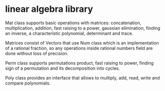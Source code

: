 # linear algebra library



Mat class supports basic operations with matrices: concatenation, multiplication, addition, fast raising to a power, gaussian elimination, finding an inverse, a characteristic polynomial, determinant and trace. 

Matrices consist of Vectors that use Num class which is an implementation of a rational fraction, so any operations inside rational numbers field are done without loss of precision. 

Perm class supports permutations product, fast raising to power, finding sign of a permutation and its decomposition into cycles.

Poly class provides an interface that allows to multiply, add, read, write and compare polynomials.
